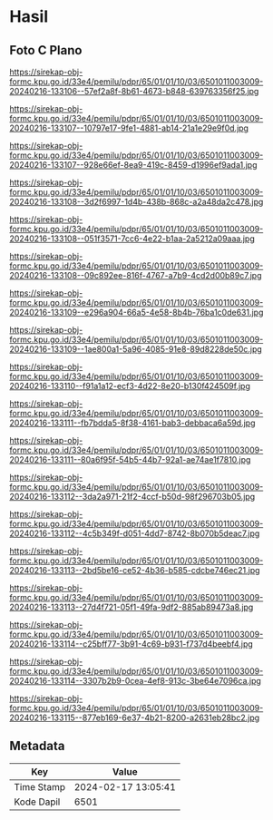 # Hasil

## Foto C Plano

https://sirekap-obj-formc.kpu.go.id/33e4/pemilu/pdpr/65/01/01/10/03/6501011003009-20240216-133106--57ef2a8f-8b61-4673-b848-639763356f25.jpg

https://sirekap-obj-formc.kpu.go.id/33e4/pemilu/pdpr/65/01/01/10/03/6501011003009-20240216-133107--10797e17-9fe1-4881-ab14-21a1e29e9f0d.jpg

https://sirekap-obj-formc.kpu.go.id/33e4/pemilu/pdpr/65/01/01/10/03/6501011003009-20240216-133107--928e66ef-8ea9-419c-8459-d1996ef9ada1.jpg

https://sirekap-obj-formc.kpu.go.id/33e4/pemilu/pdpr/65/01/01/10/03/6501011003009-20240216-133108--3d2f6997-1d4b-438b-868c-a2a48da2c478.jpg

https://sirekap-obj-formc.kpu.go.id/33e4/pemilu/pdpr/65/01/01/10/03/6501011003009-20240216-133108--051f3571-7cc6-4e22-b1aa-2a5212a09aaa.jpg

https://sirekap-obj-formc.kpu.go.id/33e4/pemilu/pdpr/65/01/01/10/03/6501011003009-20240216-133108--09c892ee-816f-4767-a7b9-4cd2d00b89c7.jpg

https://sirekap-obj-formc.kpu.go.id/33e4/pemilu/pdpr/65/01/01/10/03/6501011003009-20240216-133109--e296a904-66a5-4e58-8b4b-76ba1c0de631.jpg

https://sirekap-obj-formc.kpu.go.id/33e4/pemilu/pdpr/65/01/01/10/03/6501011003009-20240216-133109--1ae800a1-5a96-4085-91e8-89d8228de50c.jpg

https://sirekap-obj-formc.kpu.go.id/33e4/pemilu/pdpr/65/01/01/10/03/6501011003009-20240216-133110--f91a1a12-ecf3-4d22-8e20-b130f424509f.jpg

https://sirekap-obj-formc.kpu.go.id/33e4/pemilu/pdpr/65/01/01/10/03/6501011003009-20240216-133111--fb7bdda5-8f38-4161-bab3-debbaca6a59d.jpg

https://sirekap-obj-formc.kpu.go.id/33e4/pemilu/pdpr/65/01/01/10/03/6501011003009-20240216-133111--80a6f95f-54b5-44b7-92a1-ae74ae1f7810.jpg

https://sirekap-obj-formc.kpu.go.id/33e4/pemilu/pdpr/65/01/01/10/03/6501011003009-20240216-133112--3da2a971-21f2-4ccf-b50d-98f296703b05.jpg

https://sirekap-obj-formc.kpu.go.id/33e4/pemilu/pdpr/65/01/01/10/03/6501011003009-20240216-133112--4c5b349f-d051-4dd7-8742-8b070b5deac7.jpg

https://sirekap-obj-formc.kpu.go.id/33e4/pemilu/pdpr/65/01/01/10/03/6501011003009-20240216-133113--2bd5be16-ce52-4b36-b585-cdcbe746ec21.jpg

https://sirekap-obj-formc.kpu.go.id/33e4/pemilu/pdpr/65/01/01/10/03/6501011003009-20240216-133113--27d4f721-05f1-49fa-9df2-885ab89473a8.jpg

https://sirekap-obj-formc.kpu.go.id/33e4/pemilu/pdpr/65/01/01/10/03/6501011003009-20240216-133114--c25bff77-3b91-4c69-b931-f737d4beebf4.jpg

https://sirekap-obj-formc.kpu.go.id/33e4/pemilu/pdpr/65/01/01/10/03/6501011003009-20240216-133114--3307b2b9-0cea-4ef8-913c-3be64e7096ca.jpg

https://sirekap-obj-formc.kpu.go.id/33e4/pemilu/pdpr/65/01/01/10/03/6501011003009-20240216-133115--877eb169-6e37-4b21-8200-a2631eb28bc2.jpg


## Metadata

| Key        | Value               |
| ---------- | ------------------- |
| Time Stamp | 2024-02-17 13:05:41 |
| Kode Dapil | 6501                |



